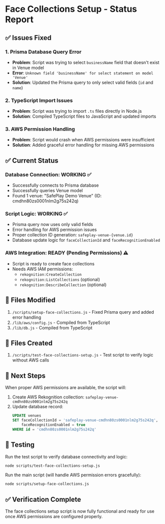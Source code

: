 # Face Collections Setup - Status Report

## ✅ Issues Fixed

### 1. Prisma Database Query Error
- **Problem**: Script was trying to select `businessName` field that doesn't exist in Venue model
- **Error**: `Unknown field 'businessName' for select statement on model 'Venue'`
- **Solution**: Updated the Prisma query to only select valid fields (`id` and `name`)

### 2. TypeScript Import Issues
- **Problem**: Script was trying to import `.ts` files directly in Node.js
- **Solution**: Compiled TypeScript files to JavaScript and updated imports

### 3. AWS Permission Handling
- **Problem**: Script would crash when AWS permissions were insufficient
- **Solution**: Added graceful error handling for missing AWS permissions

## ✅ Current Status

### Database Connection: WORKING ✅
- Successfully connects to Prisma database
- Successfully queries Venue model
- Found 1 venue: "SafePlay Demo Venue" (ID: cmdhn80zs0001nlm2g75s242q)

### Script Logic: WORKING ✅
- Prisma query now uses only valid fields
- Error handling for AWS permission issues
- Proper collection ID generation: `safeplay-venue-{venue.id}`
- Database update logic for `faceCollectionId` and `faceRecognitionEnabled`

### AWS Integration: READY (Pending Permissions) ⚠️
- Script is ready to create face collections
- Needs AWS IAM permissions:
  - `rekognition:CreateCollection`
  - `rekognition:ListCollections` (optional)
  - `rekognition:DescribeCollection` (optional)

## 📁 Files Modified

1. `/scripts/setup-face-collections.js` - Fixed Prisma query and added error handling
2. `/lib/aws/config.js` - Compiled from TypeScript
3. `/lib/db.js` - Compiled from TypeScript

## 📁 Files Created

1. `/scripts/test-face-collections-setup.js` - Test script to verify logic without AWS calls

## 🚀 Next Steps

When proper AWS permissions are available, the script will:

1. Create AWS Rekognition collection: `safeplay-venue-cmdhn80zs0001nlm2g75s242q`
2. Update database record:
   ```sql
   UPDATE venues 
   SET faceCollectionId = 'safeplay-venue-cmdhn80zs0001nlm2g75s242q',
       faceRecognitionEnabled = true
   WHERE id = 'cmdhn80zs0001nlm2g75s242q'
   ```

## 🧪 Testing

Run the test script to verify database connectivity and logic:
```bash
node scripts/test-face-collections-setup.js
```

Run the main script (will handle AWS permission errors gracefully):
```bash
node scripts/setup-face-collections.js
```

## ✅ Verification Complete

The face collections setup script is now fully functional and ready for use once AWS permissions are configured properly.
